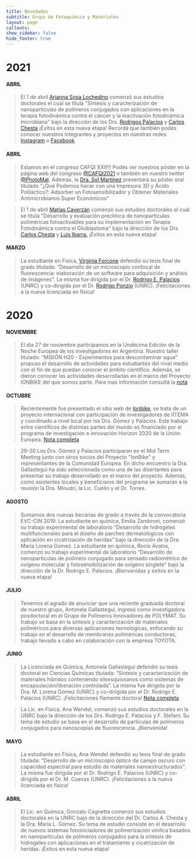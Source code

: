 ```yaml
---
title: Novedades
subtitle: Grupo de Fotoquímica y Materiales
layout: page
callouts:
show_sidebar: false
hide_footer: true
---
```


# 2021

#### ABRIL
> El 1 de abril [Arianna Sosa Lochedino](/lochedino) comenzó sus estudios doctorales el cual se titula "Síntesis y caracterización de nanopartículas de polímeros conjugados con aplicaciones en la terapia fotodinámica contra el cáncer y la inactivación fotodinámica microbiana" bajo la dirección de los Drs. [Rodrigos Palacios](/palacios) y [Carlos Chesta](/chesta) ¡Éxitos en esta nueva etapa!
Recordá que también podés conocer nuestros integrantes y proyectos en nuestras redes [Instagram](https://www.instagram.com/photomat.unrc/) o [Facebook](https://www.facebook.com/PhotoMat-UNRC-681159092336902).

#### ABRIL
>Estamos en el congreso CAFQI XXII!!! Podés ver nuestros póster en la página web del congreso [@CAFQI2021](https://congresos.unlp.edu.ar/xxiicafqi/?page_id=564) o también en nuestro twitter [@PhotoMat](https://twitter.com/PhotomatUnrc?s=20). Además, la [Dra. Sol Martinez](/martinez) presentará su póster oral titulado "¿Qué Podemos hacer con una Impresora 3D y Ácido Poliláctico?: Adsorber un Fotosensibilizador y Obtener Materiales Antimicrobianos Super Económicos"

> El 1 de abril [Matías Caverzán](/caverzan) comenzó sus estudios doctorales el cual se titula "Desarrollo y evaluación preclínica de nanopartículas poliméricas fotoactivables para su implementación en Terapia Fotodinámica contra el Glioblastoma" bajo la dirección de los Drs. [Carlos Chesta](/chesta) y [Luis Ibarra.](/ibarra) ¡Éxitos en esta nueva etapa!

#### MARZO
>La estudiante en Física, [Virginia Forcone](/forcone) defendió su tesis final de grado titulada: "Desarrollo de un microscopio confocal de fluorescencia: elaboración de un software para adquisición y análisis de imágenes". La misma fue dirigida por el Dr. [Rodrigo E. Palacios](/palacios) (UNRC) y co-dirigida por el Dr. [Rodrigo Ponzio](/ponzio) (UNRC). ¡Felicitaciones a la nueva licenciada en física!


# 2020

#### NOVIEMBRE
>El día 27 de noviembre participamos en la Undécima Edición de la Noche Europea de los investigadores en Argentina. Nuestro taller titulado: “MISIÓN H20 - Experimentos para descontaminar agua” propuso el desarrollo de actividades para estudiantes del nivel medio con el fin de que puedan conocer el ámbito científico. Además, se dieron conocer las actividades desarrolladas en el marco del Proyecto IONBIKE del que somos parte.
Para mas información consultá la [nota](https://www.exa.unrc.edu.ar/cientificos-de-exactas-participaron-en-noche-europea-de-los-investigadores-e-investigadoras/)

#### OCTUBRE
>Recientemente fue presentado el sitio web de [Ionbike](http://ionbike-rise.eu/), se trata de un proyecto internacional con participación de investigadores de IITEMA y coordinado a nivel local por los Drs. Gómez y Palacios. Este trabajo entre científicos de distintas partes del mundo es financiado por el programa de investigación e innovación Horizon 2020 de la Unión Europea.
[Nota completa](https://www.exa.unrc.edu.ar/presentaron-el-sitio-web-de-ionbike-un-proyecto-de-investigacion-internacional-con-participacion-de-cientificos-de-exactas/)

>29-30 Los Drs. Gómez y Palacios participaran en el Mid Term Meeting junto con otros socios del Proyecto "IonBike" y representantes de la Comunidad Europea. En dicho encuentro la Dra. Gallastegui ha sido seleccionada como una de las disertantes para presentar su trabajo desarrollado en el marco del proyecto. Además, como asistentes locales y beneficiaros del programa se sumarán a la reunión la Dra. Minudri, la Lic. Cuello y el Dr. Torres.

#### AGOSTO
>Sumamos dos nuevas becarias de grado a través de la convocatoria EVC-CIN 2019: La estudiante en química, Emilia Zambroni, comenzó su trabajo experimental de laboratorio “Desarrollo de hidrogeles multifuncionales para el diseño de parches dermatológicos con aplicación en cicatrización de heridas” bajo la dirección de la Dra. María Lorena Gomez.
La estudiante en química, Rocío Ávalos, comenzó su trabajo experimental de laboratorio “Desarrollo de nanopartículas de polímero conjugado para sensado radiométrico de oxígeno molecular y fotosensibilización de oxígeno singlete” bajo la dirección de la Dr. Rodrigo E. Palacios. 
¡Bienvenidas y éxitos en la nueva etapa!

#### JULIO
>Tenemos el agrado de anunciar que una reciente graduada doctoral de nuestro grupo, Antonela Gallastegui, ingresó como investigadora posdoctoral en el Grupo de Polímeros Innovadores de POLYMAT. Su trabajo se basa en la síntesis y caracterización de materiales poliméricos para diversas aplicaciones tecnológicas, enfocando su trabajo en el desarrollo de membranas poliméricas conductoras, trabajo llevado a cabo en colaboración con la empresa TOYOTA.

#### JUNIO
>La Licenciada en Química, Antonela Gallastegui defendió su tesis doctoral en Ciencias Químicas titulada: “Síntesis y caracterización de materiales híbridos conteniendo silsesquioxanos como sistemas de encapsulación/liberación controlada”. La misma fue dirigida por la Dra. M. Lorena Gómez (UNRC) y co-dirigida por el Dr. Rodrigo E. Palacios (UNRC). ¡Felicitaciones flamante doctora! [Nota completa](https://www.exa.unrc.edu.ar/antonella-gallastegui-es-la-nueva-graduada-del-doctorado-en-ciencias-quimicas/)

>La Lic. en Física, Ana Wendel, comenzó sus estudios doctorales en la UNRC bajo la dirección de los Drs. Rodrigo E. Palacios y F. Stefani. Su tema de estudio se basa en el desarrollo de partículas de polímeros conjugados para nanoscopías de fluorescencia. ¡Bienvenida!

#### MAYO
>La estudiante en Física, Ana Wendel defendió su tesis final de grado titulada: “Desarrollo de un microscopio óptico de campo oscuro con capacidad espectral para estudio de materiales nanoestructurados". La misma fue dirigida por el Dr. Rodrigo E. Palacios (UNRC) y co-dirigida por el Dr. M. Cuevas (UNRC). ¡Felicitaciones a la nueva licenciada en física!

#### ABRIL
>El Lic. en Química, Gonzalo Cagnetta comenzó sus estudios doctorales en la UNRC bajo de la dirección del Dr. Carlos A. Chesta y la Dra. María L. Gómez. Su tema de estudio consiste en el desarrollo de nuevos sistemas fotoiniciadores de polimerización vinílica basados en nanopartículas de polímeros conjugados para la síntesis de hidrogeles con aplicaciones en el tratamiento y cicatrización de heridas. ¡Éxitos en esta nueva etapa!

